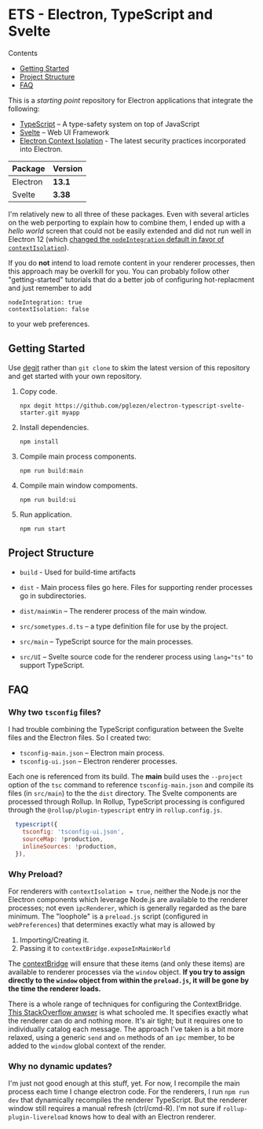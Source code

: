 # ETS - Electron, TypeScript and Svelte

Contents

* [Getting Started](#getting-started)
* [Project Structure](#project-structure)
* [FAQ](#faq)

This is a *starting point* repository for Electron applications that
integrate the following:

* [TypeScript](https://www.typescriptlang.org/) – A type-safety system
  on top of JavaScript
* [Svelte](https://svelte.dev/) – Web UI Framework
* [Electron Context Isolation](https://www.electronjs.org/docs/tutorial/security#3-enable-context-isolation-for-remote-content) - The latest
  security practices incorporated into Electron.

| Package | Version   |
|---------|-----------|
|Electron | **13.1**  |
|Svelte   | **3.38**  |


I'm relatively new to all three of these packages.
Even with several articles on the web perporting to
explain how to combine them, I ended up with a
*hello world* screen that could not be easily extended
and did not run well in Electron 12 (which
[changed the `nodeIntegration` default in favor of `contextIsolation`](https://github.com/electron/electron/issues/23506)).

If you do **not** intend to load remote content in your renderer
processes, then this approach may be overkill for you.  You can
probably follow other "getting-started" tutorials that do a better
job of configuring hot-replacment and just remember to add

```
nodeIntegration: true
contextIsolation: false
```

to your web preferences.


## Getting Started

Use [degit](https://www.npmjs.com/package/degit) rather than
`git clone` to skim the latest version of this repository
and get started with your own repository.

1. Copy code.
   ```
   npx degit https://github.com/pglezen/electron-typescript-svelte-starter.git myapp
   ```

2. Install dependencies.

   ```
   npm install
   ```

3. Compile main process components.

   ```
   npm run build:main
   ```

4. Compile main window compoments.

   ```
   npm run build:ui
   ```

5. Run application.

   ```
   npm run start
   ```

## Project Structure

* `build` - Used for build-time artifacts

* `dist` - Main process files go here.  Files for supporting
  render processes go in subdirectories.

* `dist/mainWin` – The renderer process of the main window.

* `src/sometypes.d.ts` – a type definition file for use by the project.

* `src/main` – TypeScript source for the main processes.

* `src/UI` – Svelte source code for the renderer process
  using `lang="ts"` to support TypeScript.


## FAQ

### Why two `tsconfig` files?

I had trouble combining the TypeScript configuration between the Svelte
files and the Electron files.  So I created two:

* `tsconfig-main.json` – Electron main process.
* `tsconfig-ui.json` – Electron renderer processes.

Each one is referenced from its build.  The **main** build uses the
`--project` option of the `tsc` command to reference `tsconfig-main.json`
and compile its files (in `src/main`) to the the `dist` directory.
The Svelte components are processed through Rollup.  In Rollup,
TypeScript processing is configured through the `@rollup/plugin-typescript`
entry in `rollup.config.js`.

```js
  typescript({
    tsconfig: 'tsconfig-ui.json',
    sourceMap: !production,
    inlineSources: !production,
  }),
```

### Why Preload?

For renderers with `contextIsolation = true`, neither the Node.js nor the
Electron components which leverage Node.js are available to the renderer
processes; not even `ipcRenderer`, which is generally regarded as the bare
minimum.  The "loophole" is a `preload.js` script (configured in
`webPreferences`) that determines exactly what may is allowed by

1. Importing/Creating it.
2. Passing it to `contextBridge.exposeInMainWorld`

The [contextBridge](https://www.electronjs.org/docs/api/context-bridge) will
ensure that these items (and only these items) are available to renderer processes
via the `window` object.  **If you try to assign directly to the `window` object
from within the `preload.js`, it will be gone by the time the renderer loads.**

There is a whole range of techniques for configuring the ContextBridge.
[This StackOverflow anwser](https://stackoverflow.com/a/59888788/1525101) is
what schooled me.  It specifies exactly what the renderer can do and nothing
more.  It's air tight; but it requires one to individually catalog each message.
The approach I've taken is a bit more relaxed, using a generic `send` and `on`
methods of an `ipc` member, to be added to the `window` global context of the
render.

### Why no dynamic updates?

I'm just not good enough at this stuff, yet.  For now, I recompile
the main process each time I change electron code.  For the renderers,
I run `npm run dev` that dynamically recompiles the renderer TypeScript.
But the renderer window still requires a manual refresh (ctrl/cmd-R).
I'm not sure if `rollup-plugin-livereload` knows how to deal with an
Electron renderer.
